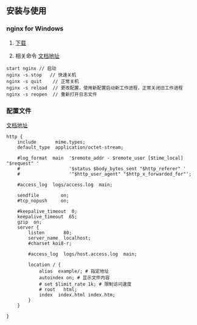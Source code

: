 ## 安装与使用

### nginx for Windows

1. [下载](http://nginx.org/en/download.html)

2. 相关命令  [文档地址](http://nginx.org/en/docs/windows.html)

```
start nginx // 启动 
nginx -s stop 	// 快速关机
nginx -s quit	 // 正常关机
nginx -s reload	 // 更改配置，使用新配置启动新工作进程，正常关闭旧工作进程
nginx -s reopen  // 重新打开日志文件
```

### 配置文件

[文档地址](http://nginx.org/en/docs/)

```
http {
    include       mime.types;
    default_type  application/octet-stream;

    #log_format  main  '$remote_addr - $remote_user [$time_local] "$request" '
    #                  '$status $body_bytes_sent "$http_referer" '
    #                  '"$http_user_agent" "$http_x_forwarded_for"';

    #access_log  logs/access.log  main;

    sendfile        on;
    #tcp_nopush     on;

    #keepalive_timeout  0;
    keepalive_timeout  65;
    gzip  on;
    server {
        listen       80;
        server_name  localhost;
        #charset koi8-r;

        #access_log  logs/host.access.log  main;

        location / {
            alias  example/; # 指定地址
            autoindex on; # 显示文件内容
            # set $limit_rate 1k; # 限制访问速度
            # root   html;
            index  index.html index.htm;
        }
    }

}
```
